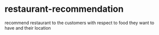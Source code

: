 # restaurant-recommendation
recommend restaurant to the customers with respect to food they want to have and their location 
